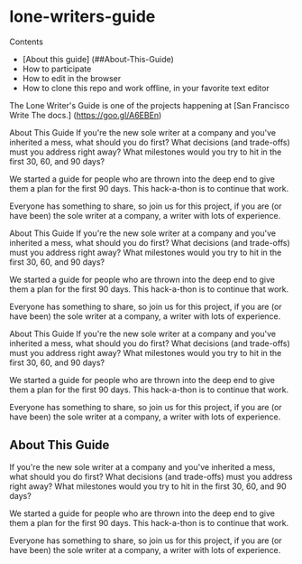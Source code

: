 # lone-writers-guide

Contents
* [About this guide] (##About-This-Guide)
* How to participate
* How to edit in the browser
* How to clone this repo and work offline, in your favorite text editor

The Lone Writer's Guide is one of the projects happening at [San Francisco Write The docs.] (https://goo.gl/A6EBEn)

 About This Guide
If you're the new sole writer at a company and you've inherited a mess, what should you do first? What decisions (and trade-offs) must you address right away? What milestones would you try to hit in the first 30, 60, and 90 days?

We started a guide for people who are thrown into the deep end to give them a plan for the first 90 days. This hack-a-thon is to continue that work.

Everyone has something to share, so join us for this project, if you are (or have been) the sole writer at a company, a writer with lots of experience.

 About This Guide
If you're the new sole writer at a company and you've inherited a mess, what should you do first? What decisions (and trade-offs) must you address right away? What milestones would you try to hit in the first 30, 60, and 90 days?

We started a guide for people who are thrown into the deep end to give them a plan for the first 90 days. This hack-a-thon is to continue that work.

Everyone has something to share, so join us for this project, if you are (or have been) the sole writer at a company, a writer with lots of experience.

 About This Guide
If you're the new sole writer at a company and you've inherited a mess, what should you do first? What decisions (and trade-offs) must you address right away? What milestones would you try to hit in the first 30, 60, and 90 days?

We started a guide for people who are thrown into the deep end to give them a plan for the first 90 days. This hack-a-thon is to continue that work.

Everyone has something to share, so join us for this project, if you are (or have been) the sole writer at a company, a writer with lots of experience.

## About This Guide
If you're the new sole writer at a company and you've inherited a mess, what should you do first? What decisions (and trade-offs) must you address right away? What milestones would you try to hit in the first 30, 60, and 90 days?

We started a guide for people who are thrown into the deep end to give them a plan for the first 90 days. This hack-a-thon is to continue that work.

Everyone has something to share, so join us for this project, if you are (or have been) the sole writer at a company, a writer with lots of experience.
